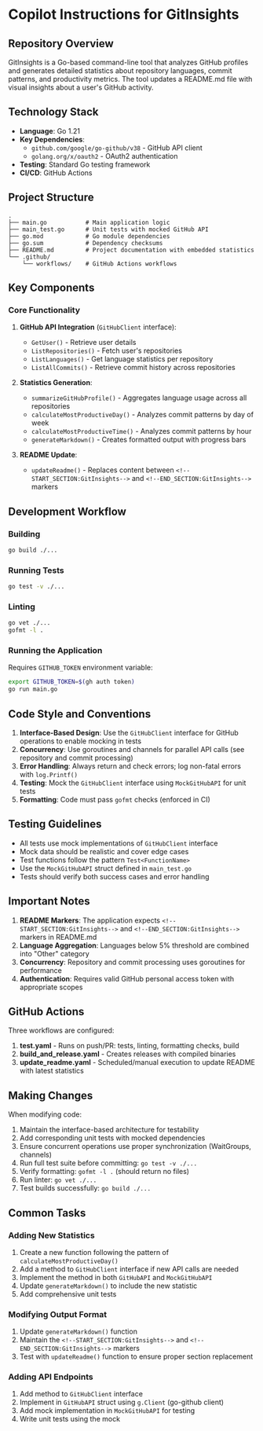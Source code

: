 # Copilot Instructions for GitInsights

## Repository Overview

GitInsights is a Go-based command-line tool that analyzes GitHub profiles and generates detailed statistics about repository languages, commit patterns, and productivity metrics. The tool updates a README.md file with visual insights about a user's GitHub activity.

## Technology Stack

- **Language**: Go 1.21
- **Key Dependencies**:
  - `github.com/google/go-github/v38` - GitHub API client
  - `golang.org/x/oauth2` - OAuth2 authentication
- **Testing**: Standard Go testing framework
- **CI/CD**: GitHub Actions

## Project Structure

```
.
├── main.go           # Main application logic
├── main_test.go      # Unit tests with mocked GitHub API
├── go.mod            # Go module dependencies
├── go.sum            # Dependency checksums
├── README.md         # Project documentation with embedded statistics
└── .github/
    └── workflows/    # GitHub Actions workflows
```

## Key Components

### Core Functionality

1. **GitHub API Integration** (`GitHubClient` interface):
   - `GetUser()` - Retrieve user details
   - `ListRepositories()` - Fetch user's repositories
   - `ListLanguages()` - Get language statistics per repository
   - `ListAllCommits()` - Retrieve commit history across repositories

2. **Statistics Generation**:
   - `summarizeGitHubProfile()` - Aggregates language usage across all repositories
   - `calculateMostProductiveDay()` - Analyzes commit patterns by day of week
   - `calculateMostProductiveTime()` - Analyzes commit patterns by hour
   - `generateMarkdown()` - Creates formatted output with progress bars

3. **README Update**:
   - `updateReadme()` - Replaces content between `<!--START_SECTION:GitInsights-->` and `<!--END_SECTION:GitInsights-->` markers

## Development Workflow

### Building

```bash
go build ./...
```

### Running Tests

```bash
go test -v ./...
```

### Linting

```bash
go vet ./...
gofmt -l .
```

### Running the Application

Requires `GITHUB_TOKEN` environment variable:

```bash
export GITHUB_TOKEN=$(gh auth token)
go run main.go
```

## Code Style and Conventions

1. **Interface-Based Design**: Use the `GitHubClient` interface for GitHub operations to enable mocking in tests
2. **Concurrency**: Use goroutines and channels for parallel API calls (see repository and commit processing)
3. **Error Handling**: Always return and check errors; log non-fatal errors with `log.Printf()`
4. **Testing**: Mock the `GitHubClient` interface using `MockGitHubAPI` for unit tests
5. **Formatting**: Code must pass `gofmt` checks (enforced in CI)

## Testing Guidelines

- All tests use mock implementations of `GitHubClient` interface
- Mock data should be realistic and cover edge cases
- Test functions follow the pattern `Test<FunctionName>`
- Use the `MockGitHubAPI` struct defined in `main_test.go`
- Tests should verify both success cases and error handling

## Important Notes

1. **README Markers**: The application expects `<!--START_SECTION:GitInsights-->` and `<!--END_SECTION:GitInsights-->` markers in README.md
2. **Language Aggregation**: Languages below 5% threshold are combined into "Other" category
3. **Concurrency**: Repository and commit processing uses goroutines for performance
4. **Authentication**: Requires valid GitHub personal access token with appropriate scopes

## GitHub Actions

Three workflows are configured:

1. **test.yaml** - Runs on push/PR: tests, linting, formatting checks, build
2. **build_and_release.yaml** - Creates releases with compiled binaries
3. **update_readme.yaml** - Scheduled/manual execution to update README with latest statistics

## Making Changes

When modifying code:

1. Maintain the interface-based architecture for testability
2. Add corresponding unit tests with mocked dependencies
3. Ensure concurrent operations use proper synchronization (WaitGroups, channels)
4. Run full test suite before committing: `go test -v ./...`
5. Verify formatting: `gofmt -l .` (should return no files)
6. Run linter: `go vet ./...`
7. Test builds successfully: `go build ./...`

## Common Tasks

### Adding New Statistics

1. Create a new function following the pattern of `calculateMostProductiveDay()`
2. Add a method to `GitHubClient` interface if new API calls are needed
3. Implement the method in both `GitHubAPI` and `MockGitHubAPI`
4. Update `generateMarkdown()` to include the new statistic
5. Add comprehensive unit tests

### Modifying Output Format

1. Update `generateMarkdown()` function
2. Maintain the `<!--START_SECTION:GitInsights-->` and `<!--END_SECTION:GitInsights-->` markers
3. Test with `updateReadme()` function to ensure proper section replacement

### Adding API Endpoints

1. Add method to `GitHubClient` interface
2. Implement in `GitHubAPI` struct using `g.Client` (go-github client)
3. Add mock implementation in `MockGitHubAPI` for testing
4. Write unit tests using the mock
